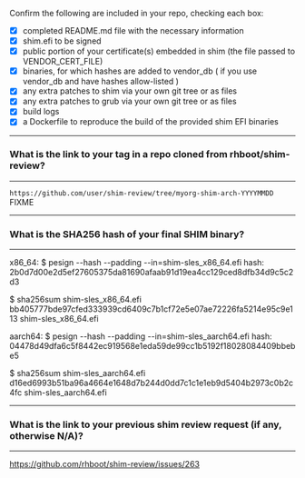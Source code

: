 Confirm the following are included in your repo, checking each box:

 - [x] completed README.md file with the necessary information
 - [x] shim.efi to be signed
 - [x] public portion of your certificate(s) embedded in shim (the file passed to VENDOR_CERT_FILE)
 - [x] binaries, for which hashes are added to vendor_db ( if you use vendor_db and have hashes allow-listed )
 - [x] any extra patches to shim via your own git tree or as files
 - [x] any extra patches to grub via your own git tree or as files
 - [x] build logs
 - [x] a Dockerfile to reproduce the build of the provided shim EFI binaries

*******************************************************************************
### What is the link to your tag in a repo cloned from rhboot/shim-review?
*******************************************************************************
`https://github.com/user/shim-review/tree/myorg-shim-arch-YYYYMMDD` FIXME

*******************************************************************************
### What is the SHA256 hash of your final SHIM binary?
*******************************************************************************
x86_64:
$ pesign --hash --padding --in=shim-sles_x86_64.efi
hash: 2b0d7d00e2d5ef27605375da81690afaab91d19ea4cc129ced8dfb34d9c5c2d3

$ sha256sum shim-sles_x86_64.efi
bb405777bde97cfed333939cd6409c7b1cf72e5e07ae72226fa5214e95c9e113  shim-sles_x86_64.efi

aarch64:
$ pesign --hash --padding --in=shim-sles_aarch64.efi
hash: 04478d49dfa6c5f8442ec919568e1eda59de99cc1b5192f18028084409bbebe5

$ sha256sum shim-sles_aarch64.efi
d16ed6993b51ba96a4664e1648d7b244d0dd7c1c1e1eb9d5404b2973c0b2c4fc  shim-sles_aarch64.efi

*******************************************************************************
### What is the link to your previous shim review request (if any, otherwise N/A)?
*******************************************************************************
https://github.com/rhboot/shim-review/issues/263
